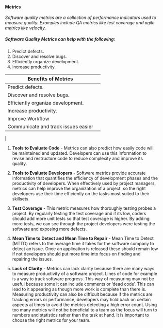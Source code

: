 #### Metrics

*Software quality metrics are a collection of performance indicators used to measure quality. Examples include QA metrics like test coverage and agile metrics like velocity.*

##### Software Quality Metrics can help with the following: 
1.	Predict defects.
2.	Discover and resolve bugs.
3.	Efficiently organize development.
4.	Increase productivity.

| Benefits of Metrics ||
| ----------- | ----------- |
| Predict defects.
| Discover and resolve bugs.
| Efficiently organize development.
| Increase productivity.
| Improve Workflow
| Communicate and track issues easier
|

1.	**Tools to Evaluate Code** - Metrics can also predict how easily code will be maintained and updated. Developers can use this information to revise and restructure code to reduce complexity and improve its quality.
2.	**Tools to Evaluate Developers** - Software metrics provide accurate information that quantifies the efficiency of development phases and the productivity of developers. When effectively used by project managers, metrics can help improve the organization of a project, so the right developers use their time efficiently on the tasks most suited to their skillsets.
3.	**Test Coverage** - This metric measures how thoroughly testing probes a project.  By regularly testing the test coverage and if its low, coders should add more unit tests so that test coverage is higher. By adding more tests, we can see through the project developers were testing the software and exposing more defects.

4.	**Mean Time to Detect and Mean Time to Repair** - Mean Time to Detect (MTTD) refers to the average time it takes for the software company to detect an issue.  Once an application is released these should remain low if not developers should put more time into focus on finding and repairing the issues.

5. **Lack of Clarity** - Metrics can lack clarity because there are many ways to measure productivity of a software project. Lines of code for example is a way to track software progress. This way of measuring may not be useful because some it can include comments or ‘dead code’. This can lead to it appearing as though more work is complete than there is. Measuring productivity can also be difficult because if the metrics are tracking errors or performance, developers may hold back on certain aspects at times to avoid the metrics detecting a high error count. Using too many metrics will not be beneficial to a team as the focus will turn to numbers and statistics rather than the task at hand. It is important to choose the right metrics for your team.